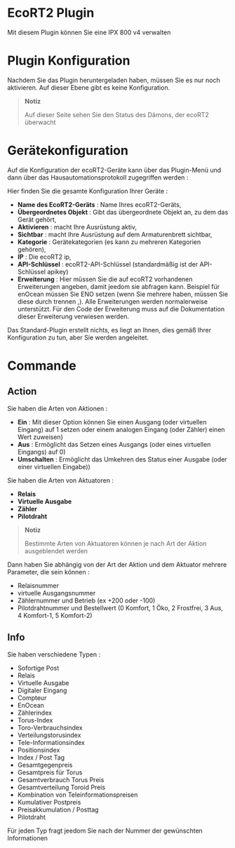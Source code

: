 # EcoRT2 Plugin

Mit diesem Plugin können Sie eine IPX 800 v4 verwalten

# Plugin Konfiguration

Nachdem Sie das Plugin heruntergeladen haben, müssen Sie es nur noch aktivieren. Auf dieser Ebene gibt es keine Konfiguration.

> **Notiz**
>
> Auf dieser Seite sehen Sie den Status des Dämons, der ecoRT2 überwacht

# Gerätekonfiguration

Auf die Konfiguration der ecoRT2-Geräte kann über das Plugin-Menü und dann über das Hausautomationsprotokoll zugegriffen werden :

Hier finden Sie die gesamte Konfiguration Ihrer Geräte :

-   **Name des EcoRT2-Geräts** : Name Ihres ecoRT2-Geräts,
-   **Übergeordnetes Objekt** : Gibt das übergeordnete Objekt an, zu dem das Gerät gehört,
-   **Aktivieren** : macht Ihre Ausrüstung aktiv,
-   **Sichtbar** : macht Ihre Ausrüstung auf dem Armaturenbrett sichtbar,
-   **Kategorie** : Gerätekategorien (es kann zu mehreren Kategorien gehören),
-   **IP** : Die ecoRT2 ip,
-   **API-Schlüssel** : ecoRT2-API-Schlüssel (standardmäßig ist der API-Schlüssel apikey)
-   **Erweiterung** : Hier müssen Sie die auf ecoRT2 vorhandenen Erweiterungen angeben, damit jeedom sie abfragen kann. Beispiel für enOcean müssen Sie ENO setzen (wenn Sie mehrere haben, müssen Sie diese durch trennen ,). Alle Erweiterungen werden normalerweise unterstützt. Für den Code der Erweiterung muss auf die Dokumentation dieser Erweiterung verwiesen werden.

Das Standard-Plugin erstellt nichts, es liegt an Ihnen, dies gemäß Ihrer Konfiguration zu tun, aber Sie werden angeleitet.

# Commande

## Action

Sie haben die Arten von Aktionen :

-   **Ein** : Mit dieser Option können Sie einen Ausgang (oder virtuellen Eingang) auf 1 setzen oder einem analogen Eingang (oder Zähler) einen Wert zuweisen)
-   **Aus** : Ermöglicht das Setzen eines Ausgangs (oder eines virtuellen Eingangs) auf 0)
-   **Umschalten** : Ermöglicht das Umkehren des Status einer Ausgabe (oder einer virtuellen Eingabe))

Sie haben die Arten von Aktuatoren :

-   **Relais**
-   **Virtuelle Ausgabe**
-   **Zähler**
-   **Pilotdraht**

> **Notiz**
>
> Bestimmte Arten von Aktuatoren können je nach Art der Aktion ausgeblendet werden

Dann haben Sie abhängig von der Art der Aktion und dem Aktuator mehrere Parameter, die sein können :

-   Relaisnummer
-   virtuelle Ausgangsnummer
-   Zählernummer und Betrieb (ex +200 oder -100)
-   Pilotdrahtnummer und Bestellwert (0 Komfort, 1 Öko, 2 Frostfrei, 3 Aus, 4 Komfort-1, 5 Komfort-2)

## Info

Sie haben verschiedene Typen :

-   Sofortige Post
-   Relais
-   Virtuelle Ausgabe
-   Digitaler Eingang
-   Compteur
-   EnOcean
-   Zählerindex
-   Torus-Index
-   Toro-Verbrauchsindex
-   Verteilungstorusindex
-   Tele-Informationsindex
-   Positionsindex
-   Index / Post Tag
-   Gesamtgegenpreis
-   Gesamtpreis für Torus
-   Gesamtverbrauch Torus Preis
-   Gesamtverteilung Toroid Preis
-   Kombination von Teleinformationspreisen
-   Kumulativer Postpreis
-   Preisakkumulation / Posttag
-   Pilotdraht

Für jeden Typ fragt jeedom Sie nach der Nummer der gewünschten Informationen
